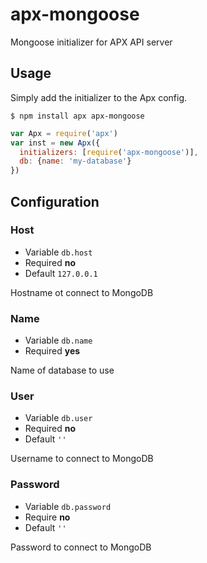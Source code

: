 apx-mongoose
============

Mongoose initializer for APX API server

## Usage

Simply add the initializer to the Apx config.

```
$ npm install apx apx-mongoose
```

```js
var Apx = require('apx')
var inst = new Apx({
  initializers: [require('apx-mongoose')],
  db: {name: 'my-database'}
})
```

## Configuration

### Host
* Variable `db.host`
* Required **no**
* Default `127.0.0.1`

Hostname ot connect to MongoDB

### Name
* Variable `db.name`
* Required **yes**

Name of database to use

### User
* Variable `db.user`
* Required **no**
* Default `''`

Username to connect to MongoDB

### Password
* Variable `db.password`
* Require **no**
* Default `''`

Password to connect to MongoDB